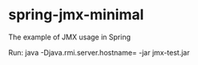 spring-jmx-minimal
==================

The example of JMX usage in Spring

Run:
java -Djava.rmi.server.hostname=<your public DNS> -jar jmx-test.jar